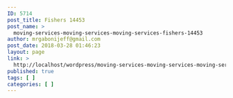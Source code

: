 ```yaml
---
ID: 5714
post_title: Fishers 14453
post_name: >
  moving-services-moving-services-moving-services-fishers-14453
author: mrgabonijeff@gmail.com
post_date: 2018-03-28 01:46:23
layout: page
link: >
  http://localhost/wordpress/moving-services-moving-services-moving-services-fishers-14453/
published: true
tags: [ ]
categories: [ ]
---
```

